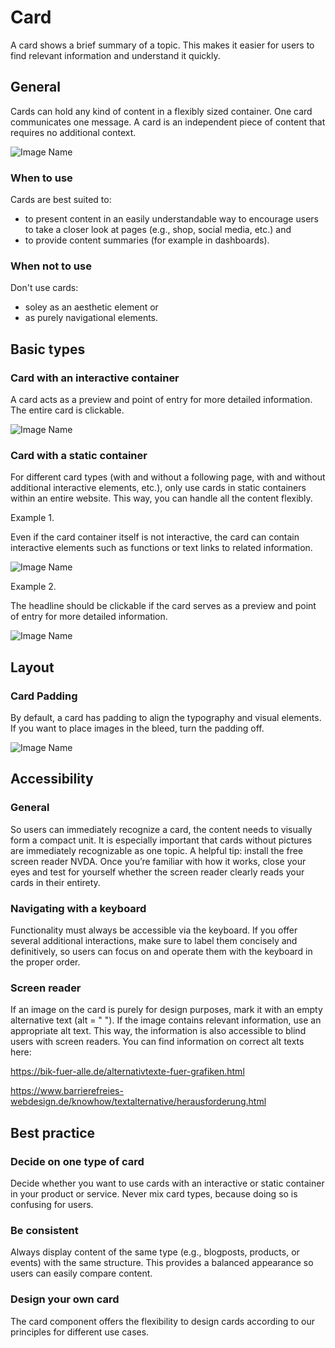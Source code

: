 # Card

A card shows a brief summary of a topic. This makes it easier for users to find relevant information and understand it quickly.

## General

Cards can hold any kind of content in a flexibly sized container. One card communicates one message. A card is an independent piece of content that requires no additional context.

![Image Name](assets/3_components/card/cards_general.png)

### When to use

Cards are best suited to:

*	to present content in an easily understandable way to encourage users to take a closer look at pages (e.g., shop, social media, etc.) and
*	to provide content summaries (for example in dashboards).

### When not to use

Don't use cards:

*	soley as an aesthetic element or
*	as purely navigational elements.


## Basic types

### Card with an interactive container

A card acts as a preview and point of entry for more detailed information. The entire card is clickable.

![Image Name](assets/3_components/card/card-interactive.png)

### Card with a static container

For different card types (with and without a following page, with and without additional interactive elements, etc.), only use cards in static containers within an entire website. This way, you can handle all the content flexibly.

Example 1.

Even if the card container itself is not interactive, the card can contain interactive elements such as functions or text links to related information.

![Image Name](assets/3_components/card/cards-static-bsp1.png)

Example 2.

The headline should be clickable if the card serves as a preview and point of entry for more detailed information.

![Image Name](assets/3_components/card/cards-static-bsp2.png)

## Layout

### Card Padding

By default, a card has padding to align the typography and visual elements. If you want to place images in the bleed, turn the padding off.

![Image Name](assets/3_components/card/cards-padding.png)


## Accessibility

### General
So users can immediately recognize a card, the content needs to visually form a compact unit. It is especially important that cards without pictures are immediately recognizable as one topic. A helpful tip: install the free screen reader NVDA. Once you’re familiar with how it works, close your eyes and test for yourself whether the screen reader clearly reads your cards in their entirety.

### Navigating with a keyboard
Functionality must always be accessible via the keyboard. If you offer several additional interactions, make sure to label them concisely and definitively, so users can focus on and operate them with the keyboard in the proper order.

### Screen reader

If an image on the card is purely for design purposes, mark it with an empty alternative text (alt = " "). If the image contains relevant information, use an appropriate alt text. This way, the information is also accessible to blind users with screen readers. You can find information on correct alt texts here:

https://bik-fuer-alle.de/alternativtexte-fuer-grafiken.html

https://www.barrierefreies-webdesign.de/knowhow/textalternative/herausforderung.html 

## Best practice

### Decide on one type of card

Decide whether you want to use cards with an interactive or static container in your product or service. Never mix card types, because doing so is confusing for users.

### Be consistent

Always display content of the same type (e.g., blogposts, products, or events) with the same structure. This provides a balanced appearance so users can easily compare content.

### Design your own card

The card component offers the flexibility to design cards according to our principles for different use cases.